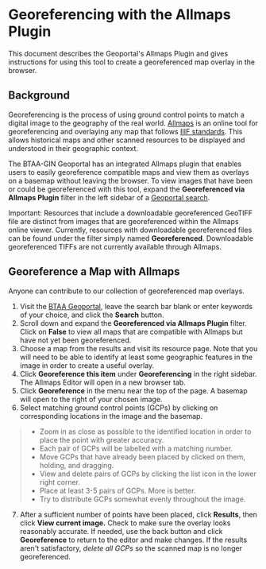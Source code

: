 # Georeferencing with the Allmaps Plugin

This document describes the Geoportal's Allmaps Plugin and gives instructions for using this tool to create a georeferenced map overlay in the browser.

## Background

Georeferencing is the process of using ground control points to match a digital image to the geography of the real world. [Allmaps](https://allmaps.org/) is an online tool for georeferencing and overlaying any map that follows [IIIF standards](https://iiif.io/). This allows historical maps and other scanned resources to be displayed and understood in their geographic context. 

The BTAA-GIN Geoportal has an integrated Allmaps plugin that enables users to easily georeference compatible maps and view them as overlays on a basemap without leaving the browser. To view images that have been or could be georeferenced with this tool, expand the **Georeferenced via Allmaps Plugin** filter in the left sidebar of a [Geoportal search](https://geo.btaa.org/?search_field=all_fields&q=).

Important: Resources that include a downloadable georeferenced GeoTIFF file are distinct from images that are georeferenced within the Allmaps online viewer. Currently, resources with downloadable georeferenced files can be found under the filter simply named **Georeferenced**. Downloadable georeferenced TIFFs are not currently available through Allmaps.  

## Georeference a Map with Allmaps

Anyone can contribute to our collection of georeferenced map overlays.

1. Visit the [BTAA Geoportal](https://geo.btaa.org/), leave the search bar blank or enter keywords of your choice, and click the **Search** button.
2. Scroll down and expand the **Georeferenced via Allmaps Plugin** filter. Click on **False** to view all maps that are compatible with Allmaps but have not yet been georeferenced. 
3. Choose a map from the results and visit its resource page. Note that you will need to be able to identify at least some geographic features in the image in order to create a useful overlay. 
4. Click **Georeference this item** under **Georeferencing** in the right sidebar. The Allmaps Editor will open in a new browser tab.
5. Click **Georeference** in the menu near the top of the page. A basemap will open to the right of your chosen image. 
6. Select matching ground control points (GCPs) by clicking on corresponding locations in the image and the basemap. 
> - Zoom in as close as possible to the identified location in order to place the point with greater accuracy. 
> - Each pair of GCPs will be labelled with a matching number.
> - Move GCPs that have already been placed by clicked on them, holding, and dragging.
> - View and delete pairs of GCPs by clicking the list icon in the lower right corner.  
> - Place at least 3-5 pairs of GCPs. More is better. 
> - Try to distribute GCPs somewhat evenly throughout the image.
7. After a sufficient number of points have been placed, click **Results**, then click **View current image.** Check to make sure the overlay looks reasonably accurate. If needed, use the back button and click **Georeference** to return to the editor and make changes. If the results aren't satisfactory, *delete all GCPs* so the scanned map is no longer georeferenced.



